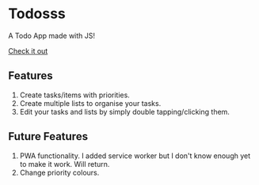 # Todosss

A Todo App made with JS!

[Check it out](https://darrionn33.github.io/todos/)

## Features
1. Create tasks/items with priorities.
2. Create multiple lists to organise your tasks.
3. Edit your tasks and lists by simply double tapping/clicking them.

## Future Features
1. PWA functionality. I added service worker but I don't know enough yet to make it work. Will return.
2. Change priority colours.